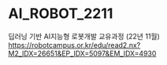 # AI_ROBOT_2211
딥러닝 기반 AI지능형 로봇개발 교유과정 (22년 11월)
https://robotcampus.or.kr/edu/read2.nx?M2_IDX=26651&EP_IDX=5097&EM_IDX=4930
